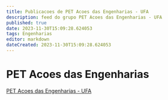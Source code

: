 ```yaml
---
title: Publicacoes de PET Acoes das Engenharias - UFA 
description: feed do grupo PET Acoes das Engenharias - UFA
published: true
date: 2023-11-30T15:09:28.624053
tags: Engenharias
editor: markdown
dateCreated: 2023-11-30T15:09:28.624053
---
```


# PET Acoes das Engenharias
[PET Acoes das Engenharias - UFA](/grupo/13PETAcoesdasEngenhariasUFA.md)